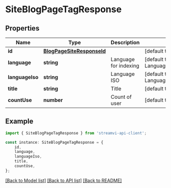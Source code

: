 # SiteBlogPageTagResponse


## Properties

Name | Type | Description | Notes
------------ | ------------- | ------------- | -------------
**id** | [**BlogPageSiteResponseId**](BlogPageSiteResponseId.md) |  | [default to undefined]
**language** | **string** | Language for indexing | [default to LanguageEnum_Russian]
**languageIso** | **string** | Language ISO | [default to LanguageIsoEnum_Ru]
**title** | **string** | Title | [default to undefined]
**countUse** | **number** | Count of user | [default to undefined]

## Example

```typescript
import { SiteBlogPageTagResponse } from 'streamvi-api-client';

const instance: SiteBlogPageTagResponse = {
    id,
    language,
    languageIso,
    title,
    countUse,
};
```

[[Back to Model list]](../README.md#documentation-for-models) [[Back to API list]](../README.md#documentation-for-api-endpoints) [[Back to README]](../README.md)
